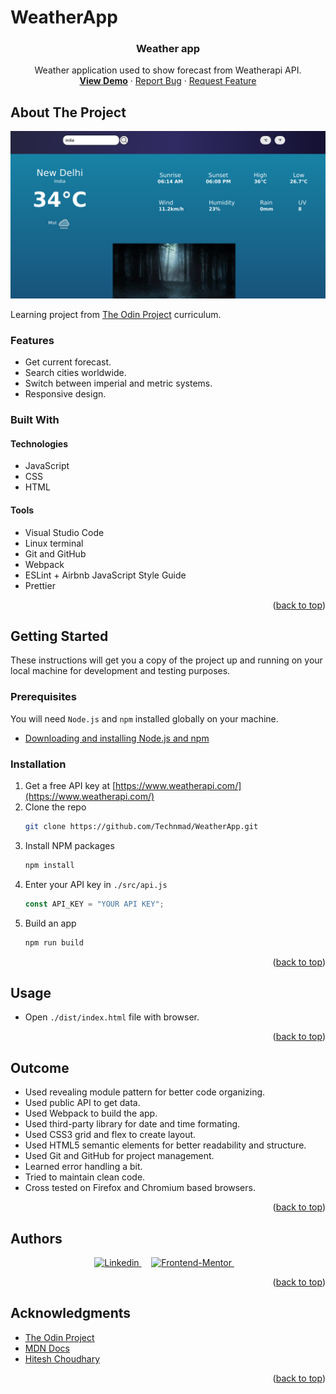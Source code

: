 # WeatherApp

<div id="top"></div>

<!-- PROJECT LOGO -->

<h3 align="center">Weather app</h3>

  <p align="center">
    Weather application used to show forecast from Weatherapi API.
    <br />
    <a href="https://technmad.github.io/WeatherApp/"><strong>View Demo</strong></a>
    ·
    <a href="https://technmad.github.io/WeatherApp/issues" target="_blank">Report Bug</a>
    ·
    <a href="https://technmad.github.io/WeatherApp/issues" target="_blank">Request Feature</a>
  </p>

<!-- ABOUT THE PROJECT -->

## About The Project

![screenshot](screenshot.png)

Learning project from [The Odin Project](https://www.theodinproject.com/lessons/node-path-javascript-weather-app) curriculum.

### Features

- Get current forecast.
- Search cities worldwide.
- Switch between imperial and metric systems.
- Responsive design.

### Built With

#### Technologies

- JavaScript
- CSS
- HTML

#### Tools

- Visual Studio Code
- Linux terminal
- Git and GitHub
- Webpack
- ESLint + Airbnb JavaScript Style Guide
- Prettier

<p align="right">(<a href="#top">back to top</a>)</p>

<!-- GETTING STARTED -->

## Getting Started

These instructions will get you a copy of the project up and running on your local machine for development and testing purposes.

### Prerequisites

You will need `Node.js` and `npm` installed globally on your machine.

- [Downloading and installing Node.js and npm](https://docs.npmjs.com/downloading-and-installing-node-js-and-npm)

### Installation

1. Get a free API key at [https://www.weatherapi.com/](https://www.weatherapi.com/)
2. Clone the repo
   ```sh
   git clone https://github.com/Technmad/WeatherApp.git
   ```
3. Install NPM packages
   ```sh
   npm install
   ```
4. Enter your API key in `./src/api.js`
   ```js
   const API_KEY = "YOUR API KEY";
   ```
5. Build an app
   ```sh
   npm run build
   ```

<p align="right">(<a href="#top">back to top</a>)</p>

## Usage

- Open `./dist/index.html` file with browser.

<p align="right">(<a href="#top">back to top</a>)</p>

<!-- OUTCOME -->

## Outcome

- Used revealing module pattern for better code organizing.
- Used public API to get data.
- Used Webpack to build the app.
- Used third-party library for date and time formating.
- Used CSS3 grid and flex to create layout.
- Used HTML5 semantic elements for better readability and structure.
- Used Git and GitHub for project management.
- Learned error handling a bit.
- Tried to maintain clean code.
- Cross tested on Firefox and Chromium based browsers.

<p align="right">(<a href="#top">back to top</a>)</p>

<!-- AUTHORS -->

## Authors
<div align=center>
<a href="https://linkedin.com/in/technmad" target="_blank">
	<img src="https://img.shields.io/badge/linkedin-%2300acee.svg?color=405DE6&style=for-the-badge&logo=linkedin&logoColor=white" alt=Linkedin>
</a>&nbsp;&nbsp;&nbsp;
<a href="mailto:anuragpathakoffl@gmail.com" target="_blank">
	<img src="https://img.shields.io/badge/anuragpathakoffl@gmail.com-D14836?style=for-the-badge&logo=gmail&logoColor=white" alt="Frontend-Mentor">
</a> &nbsp;&nbsp;&nbsp;
</div>
<p align="right">(<a href="#top">back to top</a>)</p>

<!-- ACKNOWLEDGMENTS -->

## Acknowledgments

- [The Odin Project](https://www.theodinproject.com/)
- [MDN Docs](https://developer.mozilla.org/en-US/)
- [Hitesh Choudhary](https://github.com/hiteshchoudhary/)

<p align="right">(<a href="#top">back to top</a>)</p>
